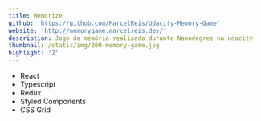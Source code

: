 ```yaml
---
title: Memorize
github: 'https://github.com/MarcelReis/Udacity-Memory-Game'
website: 'http://memorygame.marcelreis.dev/'
description: Jogo da memória realizado durante Nanodegree na udacity
thumbnail: /static/img/200-memory-game.jpg
highlight: '2'
---
```

* React 
* Typescript
* Redux
* Styled Components
* CSS Grid
